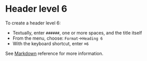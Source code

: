 # Header level 6

To create a header level 6:

- Textually, enter `######`, one or more spaces, and the title itself
- From the menu, choose: `Format`→`Heading 6`
- With the keyboard shortcut, enter `⌘6`

See  [Markdown](/stylo/documentation/markdown#md-headers) reference for more information. 
